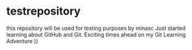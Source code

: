 # testrepository
this repository will be used for testing purposes by minasc
Just started learning about GitHub and Git. Exciting times ahead on my Git Learning Adventure ))
